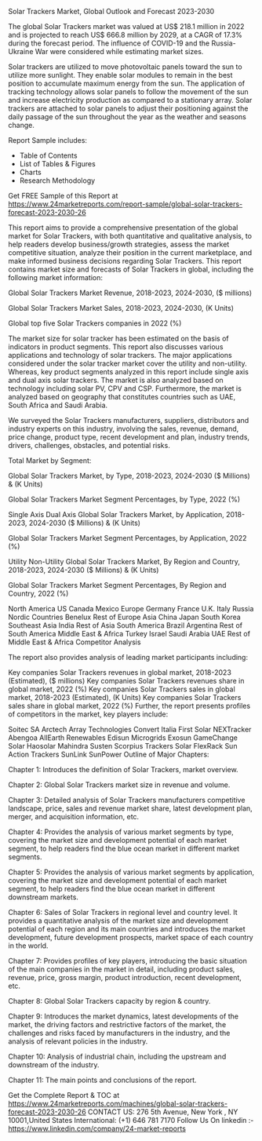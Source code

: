 Solar Trackers Market, Global Outlook and Forecast 2023-2030

The global Solar Trackers market was valued at US$ 218.1 million in 2022 and is projected to reach US$ 666.8 million by 2029, at a CAGR of 17.3% during the forecast period. The influence of COVID-19 and the Russia-Ukraine War were considered while estimating market sizes.

Solar trackers are utilized to move photovoltaic panels toward the sun to utilize more sunlight. They enable solar modules to remain in the best position to accumulate maximum energy from the sun. The application of tracking technology allows solar panels to follow the movement of the sun and increase electricity production as compared to a stationary array. Solar trackers are attached to solar panels to adjust their positioning against the daily passage of the sun throughout the year as the weather and seasons change.

Report Sample includes:
- Table of Contents
- List of Tables & Figures
- Charts
- Research Methodology

Get FREE Sample of this Report at https://www.24marketreports.com/report-sample/global-solar-trackers-forecast-2023-2030-26

This report aims to provide a comprehensive presentation of the global market for Solar Trackers, with both quantitative and qualitative analysis, to help readers develop business/growth strategies, assess the market competitive situation, analyze their position in the current marketplace, and make informed business decisions regarding Solar Trackers. This report contains market size and forecasts of Solar Trackers in global, including the following market information:

Global Solar Trackers Market Revenue, 2018-2023, 2024-2030, ($ millions)

Global Solar Trackers Market Sales, 2018-2023, 2024-2030, (K Units)

Global top five Solar Trackers companies in 2022 (%)

The market size for solar tracker has been estimated on the basis of indicators in product segments. This report also discusses various applications and technology of solar trackers. The major applications considered under the solar tracker market cover the utility and non-utility. Whereas, key product segments analyzed in this report include single axis and dual axis solar trackers. The market is also analyzed based on technology including solar PV, CPV and CSP. Furthermore, the market is analyzed based on geography that constitutes countries such as UAE, South Africa and Saudi Arabia.

We surveyed the Solar Trackers manufacturers, suppliers, distributors and industry experts on this industry, involving the sales, revenue, demand, price change, product type, recent development and plan, industry trends, drivers, challenges, obstacles, and potential risks.

Total Market by Segment:

Global Solar Trackers Market, by Type, 2018-2023, 2024-2030 ($ Millions) & (K Units)

Global Solar Trackers Market Segment Percentages, by Type, 2022 (%)

Single Axis
Dual Axis
Global Solar Trackers Market, by Application, 2018-2023, 2024-2030 ($ Millions) & (K Units)

Global Solar Trackers Market Segment Percentages, by Application, 2022 (%)

Utility
Non-Utility
Global Solar Trackers Market, By Region and Country, 2018-2023, 2024-2030 ($ Millions) & (K Units)

Global Solar Trackers Market Segment Percentages, By Region and Country, 2022 (%)

North America
US
Canada
Mexico
Europe
Germany
France
U.K.
Italy
Russia
Nordic Countries
Benelux
Rest of Europe
Asia
China
Japan
South Korea
Southeast Asia
India
Rest of Asia
South America
Brazil
Argentina
Rest of South America
Middle East & Africa
Turkey
Israel
Saudi Arabia
UAE
Rest of Middle East & Africa
Competitor Analysis

The report also provides analysis of leading market participants including:

Key companies Solar Trackers revenues in global market, 2018-2023 (Estimated), ($ millions)
Key companies Solar Trackers revenues share in global market, 2022 (%)
Key companies Solar Trackers sales in global market, 2018-2023 (Estimated), (K Units)
Key companies Solar Trackers sales share in global market, 2022 (%)
Further, the report presents profiles of competitors in the market, key players include:

Soitec SA
Arctech
Array Technologies
Convert Italia
First Solar
NEXTracker
Abengoa
AllEarth Renewables
Edisun Microgrids
Exosun
GameChange Solar
Haosolar
Mahindra Susten
Scorpius Trackers
Solar FlexRack
Sun Action Trackers
SunLink
SunPower
Outline of Major Chapters:

Chapter 1: Introduces the definition of Solar Trackers, market overview.

Chapter 2: Global Solar Trackers market size in revenue and volume.

Chapter 3: Detailed analysis of Solar Trackers manufacturers competitive landscape, price, sales and revenue market share, latest development plan, merger, and acquisition information, etc.

Chapter 4: Provides the analysis of various market segments by type, covering the market size and development potential of each market segment, to help readers find the blue ocean market in different market segments.

Chapter 5: Provides the analysis of various market segments by application, covering the market size and development potential of each market segment, to help readers find the blue ocean market in different downstream markets.

Chapter 6: Sales of Solar Trackers in regional level and country level. It provides a quantitative analysis of the market size and development potential of each region and its main countries and introduces the market development, future development prospects, market space of each country in the world.

Chapter 7: Provides profiles of key players, introducing the basic situation of the main companies in the market in detail, including product sales, revenue, price, gross margin, product introduction, recent development, etc.

Chapter 8: Global Solar Trackers capacity by region & country.

Chapter 9: Introduces the market dynamics, latest developments of the market, the driving factors and restrictive factors of the market, the challenges and risks faced by manufacturers in the industry, and the analysis of relevant policies in the industry.

Chapter 10: Analysis of industrial chain, including the upstream and downstream of the industry.

Chapter 11: The main points and conclusions of the report.

Get the Complete Report & TOC at https://www.24marketreports.com/machines/global-solar-trackers-forecast-2023-2030-26
CONTACT US:
276 5th Avenue, New York , NY 10001,United States
International: (+1) 646 781 7170
Follow Us On linkedin :- https://www.linkedin.com/company/24-market-reports
